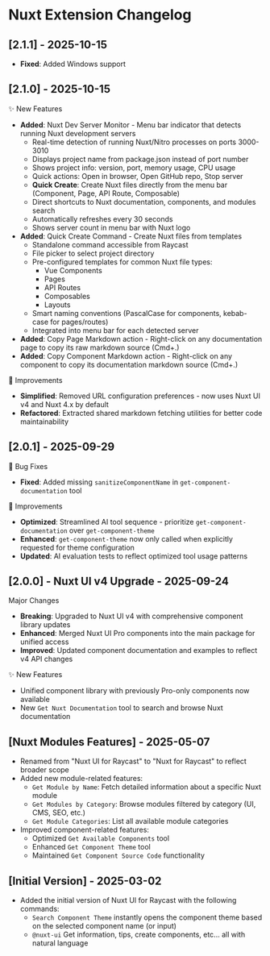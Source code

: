 # Nuxt Extension Changelog

## [2.1.1] - 2025-10-15

- **Fixed**: Added Windows support

## [2.1.0] - 2025-10-15

✨ New Features

- **Added**: Nuxt Dev Server Monitor - Menu bar indicator that detects running Nuxt development servers
  - Real-time detection of running Nuxt/Nitro processes on ports 3000-3010
  - Displays project name from package.json instead of port number
  - Shows project info: version, port, memory usage, CPU usage
  - Quick actions: Open in browser, Open GitHub repo, Stop server
  - **Quick Create**: Create Nuxt files directly from the menu bar (Component, Page, API Route, Composable)
  - Direct shortcuts to Nuxt documentation, components, and modules search
  - Automatically refreshes every 30 seconds
  - Shows server count in menu bar with Nuxt logo
- **Added**: Quick Create Command - Create Nuxt files from templates
  - Standalone command accessible from Raycast
  - File picker to select project directory
  - Pre-configured templates for common Nuxt file types:
    - Vue Components
    - Pages
    - API Routes
    - Composables
    - Layouts
  - Smart naming conventions (PascalCase for components, kebab-case for pages/routes)
  - Integrated into menu bar for each detected server
- **Added**: Copy Page Markdown action - Right-click on any documentation page to copy its raw markdown source (Cmd+.)
- **Added**: Copy Component Markdown action - Right-click on any component to copy its documentation markdown source (Cmd+.)

🚀 Improvements

- **Simplified**: Removed URL configuration preferences - now uses Nuxt UI v4 and Nuxt 4.x by default
- **Refactored**: Extracted shared markdown fetching utilities for better code maintainability

## [2.0.1] - 2025-09-29

🐛 Bug Fixes

- **Fixed**: Added missing `sanitizeComponentName` in `get-component-documentation` tool

🚀 Improvements

- **Optimized**: Streamlined AI tool sequence - prioritize `get-component-documentation` over `get-component-theme`
- **Enhanced**: `get-component-theme` now only called when explicitly requested for theme configuration
- **Updated**: AI evaluation tests to reflect optimized tool usage patterns

## [2.0.0] - Nuxt UI v4 Upgrade - 2025-09-24

Major Changes

- **Breaking**: Upgraded to Nuxt UI v4 with comprehensive component library updates
- **Enhanced**: Merged Nuxt UI Pro components into the main package for unified access
- **Improved**: Updated component documentation and examples to reflect v4 API changes

✨ New Features

- Unified component library with previously Pro-only components now available
- New `Get Nuxt Documentation` tool to search and browse Nuxt documentation

## [Nuxt Modules Features] - 2025-05-07

- Renamed from "Nuxt UI for Raycast" to "Nuxt for Raycast" to reflect broader scope
- Added new module-related features:
  - `Get Module by Name`: Fetch detailed information about a specific Nuxt module
  - `Get Modules by Category`: Browse modules filtered by category (UI, CMS, SEO, etc.)
  - `Get Module Categories`: List all available module categories
- Improved component-related features:
  - Optimized `Get Available Components` tool
  - Enhanced `Get Component Theme` tool
  - Maintained `Get Component Source Code` functionality

## [Initial Version] - 2025-03-02

- Added the initial version of Nuxt UI for Raycast with the following commands:
  - `Search Component Theme` instantly opens the component theme based on the selected component name (or input)
  - `@nuxt-ui` Get information, tips, create components, etc... all with natural language
